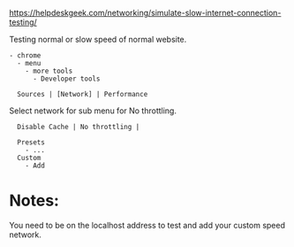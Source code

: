 https://helpdeskgeek.com/networking/simulate-slow-internet-connection-testing/


  Testing normal or slow speed of normal website.

```
- chrome
  - menu
    - more tools
      - Developer tools
```

```
  Sources | [Network] | Performance
```
  Select network for sub menu for No throttling.

```
  Disable Cache | No throttling | 
```
```
  Presets
    - ...
  Custom
    - Add
```

# Notes:
  You need to be on the localhost address to test and add your custom speed network.

